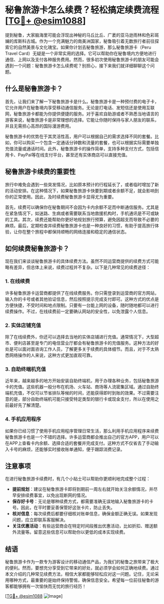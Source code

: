 # 秘鲁旅游卡怎么续费？轻松搞定续费流程[[TG💪+ @esim1088](https://t.me/s/esim1088)]

提到秘鲁，大家脑海里可能会浮现出神秘的马丘比丘、广袤的亚马逊雨林和色彩斑斓的库斯科古城。作为一个充满魅力的南美洲国家，秘鲁吸引着无数旅行者前往探索它的自然美景与文化瑰宝。如果你计划去秘鲁旅游，那么秘鲁旅游卡（Peru Travel Card）无疑是一个非常实用的选择。它可以帮助你在秘鲁境内方便地进行通信、上网以及支付各种服务费用。然而，很多初次使用秘鲁旅游卡的朋友可能会遇到一个问题：秘鲁旅游卡怎么续费呢？别担心，接下来我们就详细聊聊这个问题。

## 什么是秘鲁旅游卡？

首先，让我们来了解一下秘鲁旅游卡是什么。秘鲁旅游卡是一种预付费的电子卡，它允许用户在秘鲁境内享受移动通信服务。无论是打电话、发短信还是使用互联网，秘鲁旅游卡都能为你提供便捷的服务。对于喜欢自助游或者不熟悉当地语言的游客来说，秘鲁旅游卡是非常理想的选择。它能让你随时保持与家人朋友的联系，并且无需担心高昂的国际漫游费用。

秘鲁旅游卡的优势在于其灵活性高，用户可以根据自己的需求选择不同的套餐。比如，你可以购买一个包含一定通话分钟数和流量的套餐，也可以根据实际需要单独充值流量或通话时间。此外，秘鲁旅游卡的操作简单，支持多种支付方式，包括信用卡、PayPal等在线支付平台，甚至还有实体商店可以直接充值。

## 秘鲁旅游卡续费的重要性

旅行中难免会遇到一些突发情况，比如原本预计的行程延长了，或者临时增加了新的活动安排。在这种情况下，如果秘鲁旅游卡快要到期或者余额不足，就会影响到你的正常使用。因此，及时续费秘鲁旅游卡显得尤为重要。

首先，续费可以确保你在秘鲁期间不会因为卡内余额不足而中断通信服务。尤其是在紧急情况下，如迷路、生病或者需要联系当地救援机构时，手机通讯是不可或缺的工具。其次，续费还能帮助你更好地规划旅行预算，避免因超支而导致不必要的麻烦。最后，定期检查并续费秘鲁旅游卡也是一种良好的习惯，有助于提高旅行体验，让你在整个旅程中都保持顺畅的网络连接和稳定的通信状态。

## 如何续费秘鲁旅游卡？

现在我们来谈谈秘鲁旅游卡的具体续费方法。虽然不同运营商提供的续费方式可能略有差异，但总体上来说，续费过程并不复杂。以下是几种常见的续费途径：

### 1. 在线续费

许多秘鲁旅游卡运营商都提供了在线续费服务。你只需登录到运营商的官方网站，输入你的卡号或者其他验证信息，然后按照提示完成支付即可。这种方式的优点是方便快捷，不受时间和地点限制。只要有一台能上网的设备，随时随地都可以进行续费操作。不过，在线续费前一定要确认网站的安全性，以免泄露个人信息。

### 2. 实体店铺充值

除了在线续费外，你还可以选择去当地的实体店铺进行充值。通常情况下，大型超市、便利店甚至是专门的电信营业厅都会有秘鲁旅游卡的充值服务。这种方法的好处是可以面对面咨询工作人员，了解更多关于续费的具体细节。而且，对于不太熟悉网络操作的人来说，这种方式更加直观可靠。

### 3. 自助终端机充值

近年来，越来越多的地方开始安装自助终端机，用于办理各种业务，包括秘鲁旅游卡的充值。这些机器一般分布在机场、火车站、商场等人流密集区域。通过自助终端机充值，不仅可以节省排队等候的时间，还能获得即时到账的效果。不过需要注意的是，部分自助终端机可能只接受特定类型的银行卡或现金支付，所以在使用之前最好先了解清楚。

### 4. 手机应用程序

如果你已经习惯了使用手机应用程序管理日常生活，那么利用手机应用程序来续费秘鲁旅游卡也是一个不错的选择。许多运营商都会推出自己的官方APP，用户可以在APP上查看卡内余额、选择合适的套餐并完成支付。这种方式不仅省去了手动输入卡号的麻烦，还能够实时接收账单通知，便于跟踪消费记录。

## 注意事项

在进行秘鲁旅游卡续费时，有几个小贴士可以帮助你更顺利地完成整个过程：

- **提前规划**：建议在秘鲁旅游卡即将到期前一周左右就开始关注余额情况，并尽早安排续费事宜，以免出现断网的情况。
- **保存好卡号**：无论是哪种续费方式，都需要准确无误地输入秘鲁旅游卡的卡号。因此，在平时要妥善保管好这张卡片，防止丢失。
- **核对信息**：每次续费后都要仔细核对账单信息，确保金额正确无误。如果发现问题，应立即联系客服解决。
- **关注优惠活动**：有些运营商会在特定时间段推出优惠活动，比如折扣、赠送额外流量等。留意这些信息可以帮助你以更低的成本实现续费。

## 结语

秘鲁旅游卡作为一款专为游客设计的移动通信产品，为我们的秘鲁之旅带来了极大的便利。然而，要想充分享受到它带来的好处，就必须学会如何正确地续费。通过本文介绍的几种常见续费方法，相信大家都能够轻松应对这一问题。记住，无论采用哪种方式，最重要的是始终保持警惕，确保信息安全。希望每一位前往秘鲁的游客都能够拥有一次愉快而无忧的旅行经历！

[[TG💪+ @esim1088](https://t.me/s/esim1088) ![Image](https://i.postimg.cc/4NQfJmqS/Snipaste-2025-05-13-00-14-12.png)]